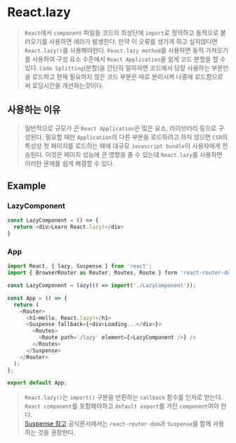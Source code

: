 # React.lazy
> `React`에서 `component` 파일을 코드의 최상단에 `import`로 정의하고 동적으로 불러오기를 사용하면 에러가 발생한다. 만약 이 오류를
> 생기게 하고 싶지않다면 `React.lazy()`를 사용해야한다. `React.lazy method`를 사용하면 동적 가져오기를 사용하여 구성 요소 수준에서
> `React Application`을 쉽게 코드 분할을 할 수 있다. `Code Splitting`(분할)을 간단히 말하자면 코드에서 당장 사용하는 부분만을 로드하고
> 현재 필요하지 않은 코드 부분은 따로 분리시켜 나중에 로드함으로써 로딩시간을 개선하는것이다.

## 사용하는 이유
> 일반적으로 규모가 큰 `React Application`은 많은 요소, 라이브러리 등으로 구성된다. 필요할 때만 `Application`의 다른 부분을 로드하려고
> 하지 않으면 `CSR`의 특성상 첫 페이지를 로드하는 때에 대규모 `Javascript bundle`이 사용자에게 전송된다. 이것은 페이지 성능에 큰 영향을
> 줄 수 있는데 `React.lazy`를 사용하면 이러한 문제를 쉽게 해결할 수 있다.

## Example
### LazyComponent
```js
const LazyComponent = () => {
  return <div>Learn React.lazy!</div>
}
```

### App
```js
import React, { lazy, Suspense } from 'react';
import { BrowserRouter as Router, Routes, Route } form 'react-router-dom'

const LazyComponent = lazy(() => import('./LazyComponent'));

const App = () => {
  return (
    <Router>
      <h1>Hello, React.lazy!</h1>
      <Suspense fallback={<div>Loading...</div>}>
        <Routes>
          <Route path='/lazy' element={<LazyComponent />} />
        </Routes>
      </Suspense>
    </Router>
  );
};

export default App;
```
> `React.lazy()`는 `import()` 구분을 반환하는 `callback` 함수를 인자로 받는다. `React component`를 포함해야하고
> `default export`를 가진 `component`여야 한다.  
> [Suspense 참고](/TIL/React/suspense.md)
> 공식문서에서는 `react-router-dom`과 `Suspense`를 함께 사용하는 것을 권장한다.
